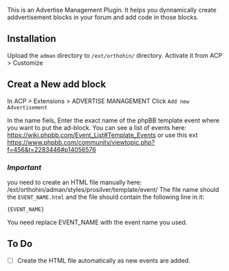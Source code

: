 This is an Advertise Management Plugin. It helps you dynnamically create addvertisement blocks in your forum and add code in those blocks.

## Installation
Upload the `adman` directory to `/ext/orthohin/` directory.
Activate it from ACP > Customize

## Creat a New add block
In ACP > Extensions > ADVERTISE MANAGEMENT
Click `Add new Advertisement`

In the name fiels, Enter the exact name of the phpBB template event where you want to put the ad-block.
You can see a list of events here: https://wiki.phpbb.com/Event_List#Template_Events
or use this ext https://www.phpbb.com/community/viewtopic.php?f=456&t=2283446#p14056576
### _Important_
you need to create an HTML file manually here:
/ext/orthohin/adman/styles/prosilver/template/event/
The file name should the `EVENT_NAME.html`
and the file  should contain the following line in it:

    {EVENT_NAME}
    
You need replace EVENT_NAME with the event name you used.

## To Do
- [ ] Create the HTML file automatically as new events are added.
